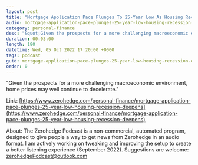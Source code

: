 ```yaml
---
layout: post
title: "Mortgage Application Pace Plunges To 25-Year Low As Housing Recession Deepens"
audio: mortgage-application-pace-plunges-25-year-low-housing-recession-deepens-0
category: personal-finance
desc: "&quot;Given the prospects for a more challenging macroeconomic environment, home prices may well continue to decelerate.&quot;"
duration: 00:03:00
length: 180
datetime: Wed, 05 Oct 2022 17:20:00 +0000
tags: podcast
guid: mortgage-application-pace-plunges-25-year-low-housing-recession-deepens-0
order: 0
---
```

&quot;Given the prospects for a more challenging macroeconomic environment, home prices may well continue to decelerate.&quot;

Link: [https://www.zerohedge.com/personal-finance/mortgage-application-pace-plunges-25-year-low-housing-recession-deepens](https://www.zerohedge.com/personal-finance/mortgage-application-pace-plunges-25-year-low-housing-recession-deepens)

About: The Zerohedge Podcast is a non-commercial, automated program, designed to give people a way to get news from Zerohedge in an audio format.  I am actively working on tweaking and improving the setup to create a better listening experience (September 2022).  Suggestions are welcome: [zerohedgePodcast@outlook.com](mailto:zerohedgePodcast@outlook.com)